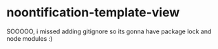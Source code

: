 # noontification-template-view

SOOOOO, i missed adding gitignore so its gonna have package lock and node modules :)
